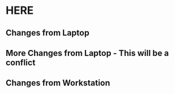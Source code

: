 # HERE

## Changes from Laptop

## More Changes from Laptop - This will be a conflict
## Changes from Workstation
